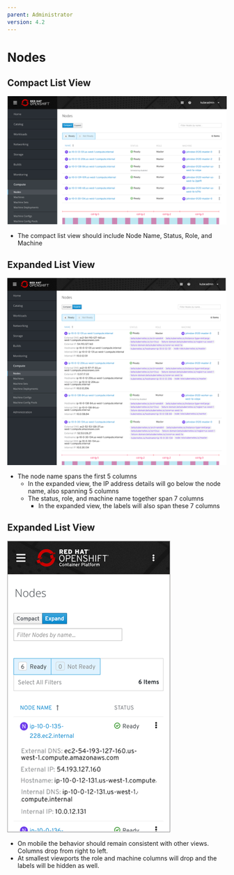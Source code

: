 ```yaml
---
parent: Administrator
version: 4.2
---
```


# Nodes

## Compact List View
![1](img/nodes.png)
- The compact list view should include Node Name, Status, Role, and Machine

## Expanded List View
![2](img/nodes-expanded.png)
- The node name spans the first 5 columns
  - In the expanded view, the IP address details will go below the node name, also spanning 5 columns
  - The status, role, and machine name together span 7 columns
    - In the expanded view, the labels will also span these 7 columns

## Expanded List View
![3](img/mobile.png)
- On mobile the behavior should remain consistent with other views. Columns drop from right to left.
- At smallest viewports the role and machine columns will drop and the labels will be hidden as well.
